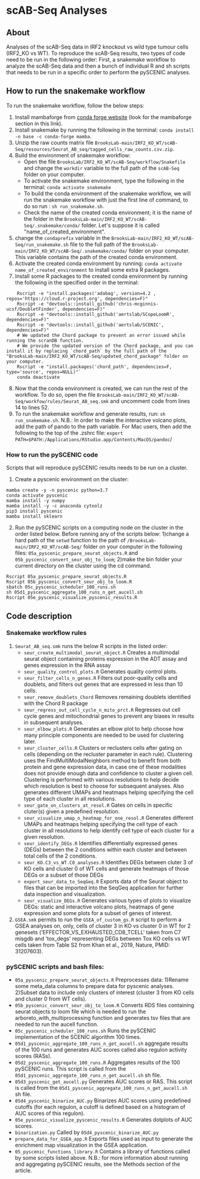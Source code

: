 # scAB-Seq Analyses


## About
Analyses of the scAB-Seq data in IRF2 knockout vs wild type tumour cells (IRF2_KO vs WT). To reproduce the scAB-Seq results, two types of code need to be run in the following order: First, a snakemake workflow to analyze the scAB-Seq data and then a bunch of individual R and sh scripts that needs to be run in a specific order to perform the pySCENIC analyses.

## How to run the snakemake workflow
To run the snakemake workflow, follow the below steps:
1. Install mambaforge from [conda forge website](https://github.com/conda-forge/miniforge) (look for the mambaforge section in this link).
2. Install snakemake by running the following in the terminal: `conda install -n base -c conda-forge mamba`.
3. Unzip the raw counts matrix file `BrooksLab-main/IRF2_KO_WT/scAB-Seq/resources/Seurat_AB_seq/tagged_cells_raw_counts.csv.zip`.
4. Build the environment of snakemake workflow:
    * Open the file `BrooksLab/IRF2_KO_WT/scAB-Seq/workflow/Snakefile` and change the `workdir` variable to the full path of the `scAB-Seq` folder on your computer.
    * To activate the snakemake environment, type the following in the terminal: `conda activate snakemake`
    * To build the conda environment of the snakemake workflow, we will run the snakemake workflow with just the first line of command, to do so run : `sh run_snakemake.sh`.
    * Check the name of the created conda environment; it is the name of the folder in the `BrooksLab-main/IRF2_KO_WT/scAB-Seq/.snakemake/conda/` folder. Let's suppose it is called "name_of_created_environment".
5. change the `condaprefix` variable in the `BrooksLab-main/IRF2_KO_WT/scAB-Seq/run_snakemake.sh` file to the full path of the `BrooksLab-main/IRF2_KO_WT/scAB-Seq/.snakemake/conda/` folder on your computer. This variable contains the path of the created conda environment.
6. Activate the created conda environment by running: `conda activate name_of_created_environment` to install some extra R packages.
7. Install some R packages to the created conda environment by running the following in the specified order in the terminal:
```
    Rscript -e "install.packages('adabag', version=4.2 , repos='https://cloud.r-project.org', dependencies=F)"
    Rscript -e "devtools::install_github('chris-mcginnis-ucsf/DoubletFinder', dependencies=F)"
    Rscript -e "devtools::install_github('aertslab/SCopeLoomR', dependencies=F)"
    Rscript -e "devtools::install_github('aertslab/SCENIC', dependencies=F)"
    # We updated the Chord package to prevent an error issued while running the scranDB function.
    # We provide the updated version of the Chord package, and you can install it by replacing `chord_path` by the full path of the "BrooksLab-main/IRF2_KO_WT/scAB-Seq/updated_chord_package" folder on your computer.
    Rscript -e "install.packages('chord_path', dependencies=F, type='source', repos=NULL)"`
    conda deactivate
```
8. Now that the conda environment is created, we can run the rest of the workflow. To do so, open the file `BrooksLab-main/IRF2_KO_WT/scAB-Seq/workfow/rules/Seurat_AB_seq.smk` and uncomment code from lines 14 to lines 52.
9. To run the snakemake workflow and generate results, run: `sh run_snakemake.sh`.
N.B.: In order to make the interactive volcano plots, add the path of pando to the path variable. For Mac users, then add the following to the top of the .zshrc file: `export PATH=$PATH:/Applications/RStudio.app/Contents/MacOS/pandoc`/

### How to run the pySCENIC code
Scripts that will reproduce pySCENIC results needs to be run on a cluster.

1. Create a pyscenic environment on the cluster:
```
mamba create -y -n pyscenic python=3.7
conda activate pyscenic
mamba install -y numpy
mamba install -y -c anaconda cytoolz
pip3 install pyscenic
mamba install sklearn
```
2. Run the pySCENIC scripts on a computing node on the cluster in the order listed below. Before running any of the scripts below: 1)change a hard path of the `setwd` function to the path of `/BrooksLab-main/IRF2_KO_WT/scAB-Seq/` folder on your computer in the following files: `05a_pyscenic_prepare_seurat_objects.R` and `05b_pyscenic_convert_seur_obj_to_loom`; 2)make the bin folder your current directory on the cluster using the cd command.
```
Rscript 05a_pyscenic_prepare_seurat_objects.R
Rscript 05b_pyscenic_convert_seur_obj_to_loom.R
sbatch 05c_pyscenic_scheduler_100_runs.sh
sh 05d1_pyscenic_aggregate_100_runs_n_get_aucell.sh
Rscript 05e_pyscenic_visualize_pyscenic_results.R
```

## Code description
### Snakemake workflow rules
1. `Seurat_AB_seq.smk` runs the below R scripts in the listed order:
    * `seur_create_multimodal_seurat_object.R` Creates a multimodal seurat object containing proteins expression in the ADT assay and genes expression in the RNA assay
    * `seur_quality_control_plots.R` Generates quality control plots.
    * `seur_filter_cells_n_genes.R` Filters out poor-quality cells and doublets, and filters out genes that are expressed in less than 10 cells.  
    * `seur_remove_doublets_Chord` Removes remaining doublets identified with the Chord R package
    * `seur_regress_out_cell_cycle_n_mito_prct.R` Regresses out cell cycle genes and mitochondrial genes to prevent any biases in results in subsequent analyses.
    * `seur_elbow_plots.R` Generates an elbow plot to help choose how many principle components are needed to be used for clustering later.
    * `seur_cluster_cells.R` Clusters or reclusters cells after gating on cells (depending on the recluster parameter in each rule). Clustering uses the FindMultiModalNeighbors method to benefit from both protein and gene expression data, in case one of these modalities does not provide enough data and confidence to cluster a given cell. Clustering is performed with various resolutions to help decide which resolution is best to choose for subsequent analyses. Also generates different UMAPs and heatmaps helping specifying the cell type of each cluster in all resolutions.
    * `seur_gate_on_clusters_at_resol.R` Gates on cells in specific cluter(s) given a predefined resolution.
    * `seur_visualize_umap_n_heatmap_for_one_resol.R` Generates different UMAPs and heatmaps helping specifying the cell type of each cluster in all resolutions to help identify cell type of each cluster for a given resolution.
    * `seur_identify_DEGs.R` Identifies differentially expressed genes (DEGs) between the 2 conditions within each cluster and between total cells of the 2 conditions.
    * `seur_KO.C3_vs_WT.C0_analyses.R` Identifies DEGs between cluter 3 of KO cells and cluster 0 of WT cells and generate heatmaps of those DEGs or a subset of those DEGs
    * `export_seur_data_to_SeqGeq.R` Exports data of the Seurat object to files that can be imported into the SeqGeq application for further data inspection and visualization.
    * `seur_visualize_DEGs.R` Generates various types of plots to visualize DEGs: static and interactive volcano plots, heatmaps of gene expression and some plots for a subset of genes of interest.
2. `GSEA.smk` permits to run the `GSEA_of_custom_gs.R` script to perform a GSEA analyses on, only, cells of cluster 3 in KO vs cluster 0 in WT for 2 genesets ('EFFECTOR_VS_EXHAUSTED_CD8_TCELL' taken from C7 misgdb and 'tox_degs' representing DEGs between Tox KO cells vs WT cells taken from Table S2 from Khan et al., 2019, Nature, PMID: 31207603).

### pySCENIC scripts and bash files:
* `05a_pyscenic_prepare_seurat_objects.R` Preprocesses data: 1)Rename some meta_data columns to prepare data for pyscenic analyses. 2)Subset data to include only clusters of interest (cluster 3 from KO cells and cluster 0 from WT cells).
* `05b_pyscenic_convert_seur_obj_to_loom.R` Converts RDS files containing seurat objects to loom file which is needed to run the arboreto_with_multiprocessing function and generates tsv files that are needed to run the aucell function.
* `05c_pyscenic_scheduler_100_runs.sh` Runs the pySCENIC implementation of the SCENIC algorithm 100 times.
* `05d1_pyscenic_aggregate_100_runs_n_get_aucell.sh` aggregate results of the 100 runs and generates AUC scores called also regulon activity scores (RASs).
* `05d2_pyscenic_aggregate_100_runs.R` Aggregates results of the 100 pySCENIC runs. This script is called from the `05d1_pyscenic_aggregate_100_runs_n_get_aucell.sh` sh file.
* `05d3_pyscenic_get_aucell.py` Generates AUC scores or RAS. This script is called from the `05d1_pyscenic_aggregate_100_runs_n_get_aucell.sh` sh file.
* `05d4_pyscenic_binarize_AUC.py` Binarizes AUC scores using predefined cutoffs (for each regulon, a cutoff is defined based on a histogram of AUC scores of this regulon).
* `05e_pyscenic_visualize_pyscenic_results.R` Generates dotplots of AUC scores.
* `binarization.py` Called by `05d4_pyscenic_binarize_AUC.py`
* `prepare_data_for_GSEA_app.R` Exports files used as input to generate the enrichment map visualization in the GSEA application.
* `05_pyscenic_functions_library.R` Contains a library of functions called by some scripts listed above.
N.B.: for more information about running and aggregating pySCENIC results, see the Methods section of the article.
